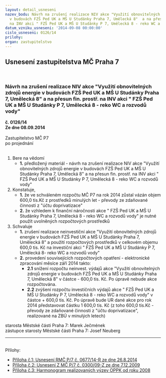 ```yaml
---
layout: detail_usneseni
nazev_bodu: Návrh na zrušení realizace NIV akce "Využití obnovitelných zdrojů energie
  v budovách FZŠ Ped UK a MŠ U Studánky Praha 7, Umělecká 8"  a na přesun fin. prostř.
  na INV akci " FZŠ Ped UK a MŠ U Studánky P 7, Umělecká 8 - reko WC a rozvodů vody"
datum_vzniku_usneseni: '2014-09-08 00:00:00'
cislo_usneseni: 0126/14
prilohy: 
organ: zastupitelstvo
---
```

<div id="ucUsn_pList" class="usn">
	<span><h2>Usnesení zastupitelstva MČ Praha 7 </h2>
<br></span><div class="standBody">
<span><h3>Návrh na zrušení realizace NIV akce "Využití obnovitelných zdrojů energie v budovách FZŠ Ped UK a MŠ U Studánky Praha 7, Umělecká 8"  a na přesun fin. prostř. na INV akci " FZŠ Ped UK a MŠ U Studánky P 7, Umělecká 8 - reko WC a rozvodů vody"</h3></span><div class="center">
		<strong>č. 0126/14</strong><br>
	</div>
<div class="center">
		<strong>Ze dne 08.09.2014</strong><br><br>
	</div>Zastupitelstvo MČ P7<br> po projednání<br><br><ol>
<li>Bere na vědomí<ul><li>
<strong>1.</strong> předložený materiál - návrh na zrušení realizace NIV akce "Využití obnovitelných zdrojů energie v budovách FZŠ Ped UK a MŠ U Studánky Praha 7, Umělecká 8"  a na přesun fin. prostř. na INV akci " FZŠ Ped UK a MŠ U Studánky P 7, Umělecká 8 - reko WC a rozvodů vody"</li></ul>
</li>
<li>Konstatuje,<ul>
<li>
<strong>1.</strong> že ve schváleném rozpočtu MČ P7 na rok 2014 zůstal vázán objem 600,0 tis.Kč z prostředků minulých let - převody ze zdaňované činnosti z  "účtu doprivatizace" </li>
<li>
<strong>2.</strong> že vzhledem k finanční náročnosti akce  " FZŠ Ped UK a MŠ U Studánky Praha 7, Umělecká 8 - reko WC a rozvodů vody" je nutné použít uvolněných rozpočtových prostředků</li>
</ul>
</li>
<li>Schvaluje<ul>
<li>
<strong>1.</strong> zrušení realizace neinvestiční akce "Využití obnovitelných zdrojů energie v budovách FZŠ Ped UK a MŠ U Studánky Praha 7, Umělecká 8" a  použití rozpočtových prostředků v celkovém objemu 600,0 tis. Kč na investiční akci    " FZŠ Ped UK a MŠ U Studánky P 7, Umělecká 8- reko WC a rozvodů vody"</li>
<li>
<strong>2.</strong>  provedení souvisejících rozpočtových opatření - elektronické zpracování měsíce září 2014 takto:<ul>
<li>
<strong>2.1</strong> snížení rozpočtu neinvest. výdajů akce "Využití obnovitelných zdrojů energie v budovách FZŠ Ped UK a MŠ U Studánky Praha 7, Umělecká 8"  v částce - 600,0 tis. Kč. Po úpravě nebude akce rozpočtována.</li>
<li>
<strong>2.2</strong> zvýšení rozpočtu investičních výdajů akce " FZŠ Ped UK a MŠ U Studánky P 7, Umělecká 8 - reko WC a rozvodů vody" v částce + 600,0 tis. Kč. Po úpravě bude UR dané akce pro rok 2014 představovat částku 1 600,0 tis. Kč (z toho 600,0 tis.Kč - převody ze zdaňované činnosti z  "účtu doprivatizace", realizované na ZBÚ v minulých letech) </li>
</ul>
</li>
</ul>
</li>
</ol>starosta Městské části Praha 7: Marek Ječmének<br>zástupce starosty Městské části Praha 7: Josef Neuberg<hr>
<br>Přílohy: <ul>
<li><a href="/zdroj.aspx?typ=4&amp;id=58115&amp;sh=-934743883" target="_blank" title="Soubor (.doc 35,5 kB)-nové okno">Příloha č.1: Usnesení RMČ P/7 č. 0677/14-R ze dne 26.8.2014</a></li> <li><a href="/zdroj.aspx?typ=4&amp;id=58116&amp;sh=-933929579" target="_blank" title="Soubor (.doc 35 kB)-nové okno">Příloha č.2: Usnesení Z MČ P/7 č. 0300/09-Z ze dne 7.12.2009</a></li> <li><a href="/zdroj.aspx?typ=4&amp;id=58117&amp;sh=-933762955" target="_blank" title="Soubor (.doc 44 kB)-nové okno">Příloha č.3: Harmonogram realizovaných výzev OPPK od roku 2008</a></li> </ul>
</div>
</div>